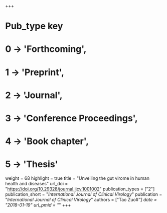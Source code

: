 +++
# Pub_type key
# 0 -> 'Forthcoming',
# 1 -> 'Preprint',
# 2 -> 'Journal',
# 3 -> 'Conference Proceedings',
# 4 -> 'Book chapter',
# 5 -> 'Thesis'

weight = 68
highlight = true
title = "Unveiling the gut virome in human health and diseases"
url_doi = "https://doi.org/10.29328/journal.ijcv.1001002"
publication_types = ["2"]
publication_short = "*International Journal of Clinical Virology*"
publication = "*International Journal of Clinical Virology*"
authors = ["Tao Zuo#*"]
date = "2018-01-19"
url_pmid = "*"
+++
